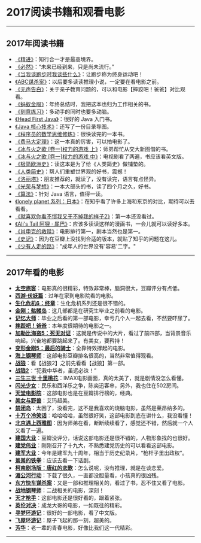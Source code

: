# 2017阅读书籍和观看电影

-----------

## 2017年阅读书籍

* [《精进》](https://book.douban.com/subject/26761696/)：知行合一才是最高境界。
* [《必然》](https://book.douban.com/subject/26658379/)：“未来已经到来，只是尚未流行。”
* [《当我谈跑步时我谈些什么》](https://book.douban.com/subject/3369600/)：让跑步称为终身运动吧！
* [《ABC谋杀案》](https://book.douban.com/subject/24737009/)：以后要多读读推理小说，一定要在看电影之前。
* [《无声告白》](https://book.douban.com/subject/26382433/)：关于亲子教育问题的，可以和电影【摔跤吧！爸爸】对比观看。
* [《蚂蚁金服》](https://book.douban.com/subject/27004031/)：年终总结时，我把这本也归为工作相关的书。
* [《刻意练习》](https://book.douban.com/subject/26895993/)：多动手的同时也要多动脑。
* [《Head First Java》](https://book.douban.com/subject/2000732/)：很好的 Java 入门书。
* [《Java 核心技术》](https://book.douban.com/subject/26880667/)：还写了一份目录导图。
* [《程序员的数学思维修炼》](https://book.douban.com/subject/25854719/)：很快读完的一本书。
* [《费马大定理》](https://book.douban.com/subject/20494401/)：这一本真的厉害，可以拍电影了。
* [《冰与火之歌 [卷一]权力的游戏 上》](https://book.douban.com/subject/6964047/)：师弟帮忙从交大新图借的书。
* [《冰与火之歌 [卷一]权力的游戏 中》](https://book.douban.com/subject/6973805/)：电视剧看了两遍，书应该看英文版。
* [《极简欧洲史》](https://book.douban.com/subject/5366248/)：读这本是为了给《人类简史》做铺垫的。
* [《人类简史》](https://book.douban.com/subject/25985021/)：帮人们重塑世界观的好书，震撼！
* [《洛丽塔》](https://book.douban.com/subject/1040126/)：朋友推荐的，就读了，没有读完，语言有点怪异。
* [《光荣与梦想》](https://book.douban.com/subject/26314954/)：一本大部头的书，读了四个月之久，好书。
* [《算法》](https://book.douban.com/subject/19952400/)：针对 Java 语言，值得一读。
* [《lonely planet 系列：日本》](https://book.douban.com/subject/26841390/)：在知乎看了许多上海和东京的对比，期待可以去看看。
* [《就喜欢你看不惯我又干不掉我的样子2》](https://book.douban.com/subject/26830134/)：第一本还没看过。
* [《Ali's Tail 阿狸 · 尾巴》](https://book.douban.com/subject/25732034/)：应该多读读这样的漫画书，一会儿就可以读好多本。
* [《肖申克的救赎》](https://book.douban.com/subject/24756947/)：电影排行第一，剧本当然也是第一。
* [《史记》](https://www.zhihu.com/question/27530229)：因为在豆瓣上没找到合适的版本，就贴了知乎的问题在这儿。
* [《少有人走的路》](https://book.douban.com/subject/1775691/)："成年人的世界没有'容易'二字。"

------------------------------

## 2017年看的电影

- [**太空旅客**](https://movie.douban.com/subject/3434070/)：电影真的很精彩，特效非常棒，脑洞很大，豆瓣评分有点低。
- [**西游·伏妖篇**](https://movie.douban.com/subject/25801066/)：过年在家到电影院看的电影。
- [**生化危机6：终章**](https://movie.douban.com/subject/20471852/)：生化危机系列还是很不错的。
- [**金刚：骷髅岛**](https://movie.douban.com/subject/26309788/)：这几部都是在研究生毕业之前看的电影。
- [**记忆大师**](https://movie.douban.com/subject/25884801/)：毕业之后看的第一部电影，幸亏几个人一起去看，不然要吓尿了。
- [**摔跤吧！爸爸**](https://movie.douban.com/subject/26387939/)：本年度很期待的电影之一。
- [**加勒比海盗5：死无对证**](https://movie.douban.com/subject/6311303/)：这就是传说中的大片，看过了前四部，当背景音乐响起，兴奋地都要跳起来了。有美女，要矜持！
- [**变形金刚5：最后的骑士**](https://movie.douban.com/subject/25824686/)：全靠特效撑起的电影。
- [**海上钢琴师**](https://movie.douban.com/subject/1292001/)：这部电影豆瓣排名很高的，当然非常值得观看。
- [**战狼**](https://movie.douban.com/subject/24753810/)：看【战狼2】之前先看看【战狼】第一部。
- [**战狼2**](https://movie.douban.com/subject/26363254/)：“犯我中华者，虽远必诛！”
- [**三生三世 十里桃花**](https://movie.douban.com/subject/25823277/)：IMAX电影画面，真的太美了，就是剧情没怎么看懂。
- [**闪光少女**](https://movie.douban.com/subject/26790961/)：民乐和西洋乐之争，陈奕迅客串，另外，我也住在502房间。
- [**天堂电影院**](https://movie.douban.com/subject/1291828/)：这部电影也是在豆瓣排行榜的，经典。
- [**美女与野兽**](https://movie.douban.com/subject/25900945/)：艾玛超美。
- [**禁闭岛**](https://movie.douban.com/subject/2334904/)：太困了，没看完，这不是我喜欢的烧脑电影，虽然是莱昂纳多的。
- [**十万个冷笑话**](https://movie.douban.com/subject/26759539/)：哈哈哈哈，虽然很好笑，这部电影到底在讲什么，我没看懂！
- [**北京遇上西雅图**](https://movie.douban.com/subject/10574468/)：因为师弟在看，断断续续看了，感觉还不错，然后就一个人又看了一遍。
- [**建国大业**](https://movie.douban.com/subject/3543690/)：豆瓣没评分，话说这部电影还是很不错的，人物形象找的也很好。
- [**建党伟业**](https://movie.douban.com/subject/4073898/)：刚刚召开了十九大，不熟悉建党历史的可以看看这部电影。
- [**建军大业**](https://movie.douban.com/subject/26692823/)：今年是建军九十周年，相当于历史纪录片，“枪杆子里出政权”。
- [**羞羞的铁拳**](https://movie.douban.com/subject/27038183/)：应该去看一下话剧。
- [**柯南剧场版：唐红的恋歌**](https://movie.douban.com/subject/26788667/)：怎么说呢，没有推理，就是在谈恋爱。
- [**湄公河行动**](https://movie.douban.com/subject/25815034/)：下载了很久，一直都没胆量看，小孩真的很凶残。
- [**东方快车谋杀案**](https://movie.douban.com/subject/25790761/)：又是一部和推理相关的，看过了书，忍不住又看了电影。
- [**战地钢琴师**](https://movie.douban.com/subject/1296736/)：二战相关的电影，深刻！
- [**天才枪手**](https://movie.douban.com/subject/27024903/)：这部电影还是很好看的，跟着紧张。
- [**英伦对决**](https://movie.douban.com/subject/25723583/)：成龙大哥的电影，一如既往的精彩。
- [**寻梦环游记**](https://movie.douban.com/subject/20495023/)：很好的一部电影，看了中文版。
- [**飞屋环游记**](https://movie.douban.com/subject/2129039/)：屋子飞起的那一刻，超美的。
- [**芳华**](https://movie.douban.com/subject/26862829/)：老一辈的青春电影，好像比我们这一代精彩。

-----------------------------

